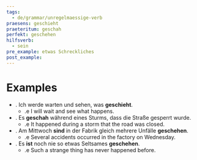 ```yaml
---
tags:
  - de/grammar/unregelmaessige-verb
praesens: geschieht
praeteritum: geschah
perfekt: geschehen
hilfsverb:
  - sein
pre_example: etwas Schreckliches
post_example: 
---
```


# Examples
- . Ich werde warten und sehen, was **geschieht**.
	- .e I will wait and see what happens.
- . Es **geschah** während eines Sturms, dass die Straße gesperrt wurde.
	- .e It happened during a storm that the road was closed.
- . Am Mittwoch **sind** in der Fabrik gleich mehrere Unfälle **geschehen**.
	- .e Several accidents occurred in the factory on Wednesday.
- . Es **ist** noch nie so etwas Seltsames **geschehen**.
	- .e Such a strange thing has never happened before.
